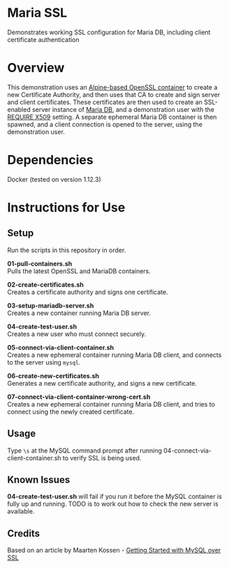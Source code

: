 # Maria SSL
Demonstrates working SSL configuration for Maria DB, including client certificate authentication

# Overview  
This demonstration uses an [Alpine-based OpenSSL container](https://hub.docker.com/r/svagi/openssl/) to create a new Certificate Authority, and then uses that CA to create and sign server and client certificates. These certificates are then used to create an SSL-enabled server instance of [Maria DB](https://hub.docker.com/_/mariadb/), and a demonstration user with the [REQUIRE X509](https://dev.mysql.com/doc/refman/5.7/en/create-user.html) setting. A separate ephemeral Maria DB container is then spawned, and a client connection is opened to the server, using the demonstration user.  
  
# Dependencies  
Docker (tested on version 1.12.3)  
  
# Instructions for Use  
  
## Setup  
Run the scripts in this repository in order.  
   
**01-pull-containers.sh**  
Pulls the latest OpenSSL and MariaDB containers.  
  
**02-create-certificates.sh**  
Creates a certificate authority and signs one certificate.  
  
**03-setup-mariadb-server.sh**  
Creates a new container running Maria DB server.
  
**04-create-test-user.sh**  
Creates a new user who must connect securely.  

**05-connect-via-client-container.sh**  
Creates a new ephemeral container running Maria DB client, and connects to the server using `mysql`.

**06-create-new-certificates.sh**  
Generates a new certificate authority, and signs a new certificate.

**07-connect-via-client-container-wrong-cert.sh**  
Creates a new ephemeral container running Maria DB client, and tries to connect using the newly created certificate.


## Usage  
Type `\s` at the MySQL command prompt after running 04-connect-via-client-container.sh to verify SSL is being used.  
  
## Known Issues
**04-create-test-user.sh** will fail if you run it before the MySQL container is fully up and running. TODO is to work out how to check the new server is available.  

## Credits  
Based on an article by Maarten Kossen - [Getting Started with MySQL over SSL](https://lowendbox.com/blog/getting-started-with-mysql-over-ssl/)
